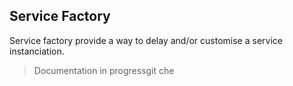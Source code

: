 ## Service Factory

Service factory provide a way to delay and/or customise a service instanciation.

> Documentation in progressgit che
